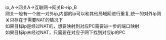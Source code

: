 ip_A->网关A->互联网->网关B->ip_B<br>
网关一般有一个统一对外ip,内部的ip可以和其他局域网进行重复,统一的对外Ip网关只存在于需要NAT的情况下<br>
如果目标ip是经过NAT的，想要映射到对应PC需要进一步的端口映射<br>
如果目标ip未经过NAT，只需要在对应子网下找到对应ip的PC<br>
